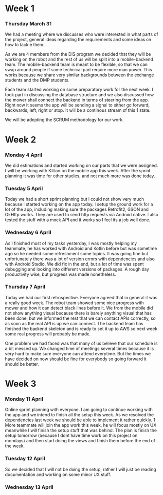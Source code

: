 <h1>Week 1</h1>

<h3>Thursday March 31</h3> We had a meeting where we discusses who were interested in what parts of the project, general ideas regarding the requirements and some ideas on how to tackle them.

As we are 4 members from the DIS program we decided that they will be working on the robot and the rest of us will be split into a mobile-backend team. The mobile-backend team is meant to be flexible, so that we can swap around people if some technical part require more man power. This works because we share very similar backgrounds between the exchange students and the DMP students.

Each team started working on some preparatory work for the next week. I took part in discussing the database structure and we also discussed how the mower shall connect the backend in terms of steering from the app. Right now it seems the app will be sending a signal to either go forward, backwards, left, right or stop. It will be a continous stream of this 1 state.

We will be adopting the SCRUM methodology for our work.



<h1>Week 2</h1>

<h3> Monday 4 April</h3>  We did estimations and started working on our parts that we were assigned. I will be working with Killian on the mobile app this week. After the sprint planning it was time for other studies, and not much more was done today.

<h3>Tuesday 5 April</h3>

Today we had a short sprint planning but I could not show very much because I started working on the app today. I setup the ground work for a lot of the app, including making sure the packages Retrofit2, GSON and OkHttp works. They are used to send http requests via Android native. I also tested the stuff with a mock API and it works so I feel its a job well done.

<h3>Wednesday 6 April</h3>

As I finished most of my tasks yesterday, I was mostly helping my teammate,  he has worked with Android and Kotlin before but was sometime ago so he needed some refreshment some topics. It was going fine but unfortunately there was a lot of version errors with dependencies and also with Android Studio. We did fix in the end, but a lot of time was spent debugging and looking into different versions of packages. A rough day productivity wise, but progress was made nonetheless.

<h3>Thursday 7 April</h3>

Today we had our first retrospective. Everyone agreed that in general it was a really good week. The robot team showed some nice progress with mower and how it can detect black lines before it. We from the mobile did not show anything visual because there is barely anything visual that has been done, but we informed the rest that we can contact APIs correctly, so as soon as the real API is up we can connect. The backend team has finished the backend skeleton and is ready to set it up to AWS so next week some real progress will probably be made.

One problem we had faced was that many of us believe that our schedule is a bit messed up. We changed time of meetings several times because it is very hard to make sure everyone can attend everytime. But the times we have decided on now should be fine for everybody so going forward it should be better.

<h1>Week 3</h1>

<h3>Monday 11 April</h3>

Online sprint planning with everyone. I am going to continue working with the app and we intend to finish all the setup this week. As we resolved the dependencies last week we should be able to implement it rather quickly. 1 More teammate will join the app work this week, he will focus mostly on UX meanwhile I will finish the setup stuff that was behind. The plan is finish the setup tomorrow (because I dont have time work on this project on mondays) and then start doing the views and finish them before the end of the week.

<h3>Tuesday 12 April</h3>

So we decided that I will not be doing the setup, rather I will just be reading documentation and working on some minor UX stuff.

<h3>Wednesday 13 April</h3>

